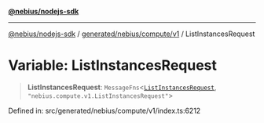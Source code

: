 [**@nebius/nodejs-sdk**](../../../../../README.md)

***

[@nebius/nodejs-sdk](../../../../../README.md) / [generated/nebius/compute/v1](../README.md) / ListInstancesRequest

# Variable: ListInstancesRequest

> **ListInstancesRequest**: `MessageFns`\<[`ListInstancesRequest`](../interfaces/ListInstancesRequest.md), `"nebius.compute.v1.ListInstancesRequest"`\>

Defined in: src/generated/nebius/compute/v1/index.ts:6212
